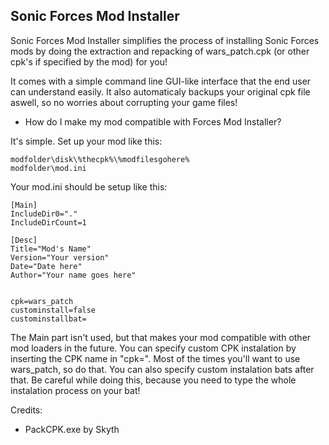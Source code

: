 ## Sonic Forces Mod Installer

Sonic Forces Mod Installer simplifies the process of installing Sonic Forces mods by doing the extraction and repacking
of wars_patch.cpk (or other cpk's if specified by the mod) for you!

It comes with a simple command line GUI-like interface that the end user can understand easily. It also automaticaly backups your original cpk file aswell, so no worries about corrupting your game files!

- How do I make my mod compatible with Forces Mod Installer?

It's simple. Set up your mod like this:
```
modfolder\disk\%thecpk%\%modfilesgohere%
modfolder\mod.ini
```
Your mod.ini should be setup like this:

```
[Main]
IncludeDir0="."
IncludeDirCount=1

[Desc]
Title="Mod's Name"
Version="Your version"
Date="Date here"
Author="Your name goes here"


cpk=wars_patch
custominstall=false
custominstallbat=
```
The Main part isn't used, but that makes your mod compatible with other mod loaders in the future.
You can specify custom CPK instalation by inserting the CPK name in "cpk=". Most of the times you'll want
to use wars_patch, so do that.
You can also specify custom instalation bats after that. Be careful while doing this, because you need to
type the whole instalation process on your bat!

Credits:
- PackCPK.exe by Skyth
